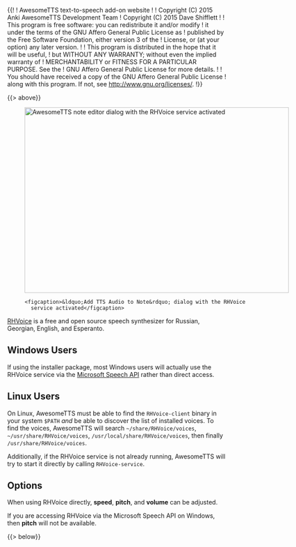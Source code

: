 {{!
  ! AwesomeTTS text-to-speech add-on website
  !
  ! Copyright (C) 2015       Anki AwesomeTTS Development Team
  ! Copyright (C) 2015       Dave Shifflett
  !
  ! This program is free software: you can redistribute it and/or modify
  ! it under the terms of the GNU Affero General Public License as
  ! published by the Free Software Foundation, either version 3 of the
  ! License, or (at your option) any later version.
  !
  ! This program is distributed in the hope that it will be useful,
  ! but WITHOUT ANY WARRANTY; without even the implied warranty of
  ! MERCHANTABILITY or FITNESS FOR A PARTICULAR PURPOSE.  See the
  ! GNU Affero General Public License for more details.
  !
  ! You should have received a copy of the GNU Affero General Public License
  ! along with this program.  If not, see <http://www.gnu.org/licenses/>.
  !}}

{{> above}}

<figure style="width: 608px">
    <img src="/services.rhvoice.png" width="608" height="426"
      alt="AwesomeTTS note editor dialog with the RHVoice service activated">

    <figcaption>&ldquo;Add TTS Audio to Note&rdquo; dialog with the RHVoice
      service activated</figcaption>
</figure>

<p><a href="//github.com/Olga-Yakovleva/RHVoice" rel="external">RHVoice</a> is
  a free and open source speech synthesizer for Russian, Georgian, English,
  and Esperanto.</p>

<h2>Windows Users</h2>

<p>If using the installer package, most Windows users will actually use the
  RHVoice service via the <a href="/services/sapi5">Microsoft Speech API</a>
  rather than direct access.</p>

<h2>Linux Users</h2>

<p>On Linux, AwesomeTTS must be able to find the <code>RHVoice-client</code>
  binary in your system <code>$PATH</code> <em>and</em> be able to discover
  the list of installed voices. To find the voices, AwesomeTTS will search
  <code>~/share/RHVoice/voices</code>, <code>~/usr/share/RHVoice/voices</code>,
  <code>/usr/local/share/RHVoice/voices</code>, then finally
  <code>/usr/share/RHVoice/voices</code>.</p>

<p>Additionally, if the RHVoice service is not already running, AwesomeTTS
  will try to start it directly by calling <code>RHVoice-service</code>.</p>

<h2>Options</h2>

<p>When using RHVoice directly, <strong>speed</strong>,
  <strong>pitch</strong>, and <strong>volume</strong> can be adjusted.</p>

<p>If you are accessing RHVoice via the Microsoft Speech API on Windows, then
  <strong>pitch</strong> will not be available.</p>

{{> below}}
